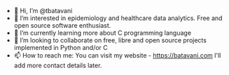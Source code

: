 - 👋 Hi, I’m @tbatavani
- 👀 I’m interested in epidemiology and healthcare data analytics. Free and open source software enthusiast.
- 🌱 I’m currently learning more about C programming language 
- 💞️ I’m looking to collaborate on free, libre and open source projects implemented in Python and/or C 
- 📫 How to reach me: You can visit my website - https://batavani.com  I'll add more contact details later. 

<!---
tbatavani/tbatavani is a ✨ special ✨ repository because its `README.md` (this file) appears on your GitHub profile.
You can click the Preview link to take a look at your changes.
--->
